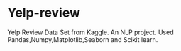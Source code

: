 # Yelp-review
Yelp Review Data Set from Kaggle.
An NLP project.
Used Pandas,Numpy,Matplotlib,Seaborn and Scikit learn.
